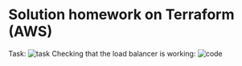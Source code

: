 # Solution homework on Terraform (AWS)
Task:
<img src="https://drive.google.com/uc?export=download&id=1O0RHhI-DueDI9O4P0GwGhUtfejBpmV9y" alt="task">
Checking that the load balancer is working:
<img src="https://drive.google.com/uc?export=download&id=1ZhBYr5hsRFegB-k36Ir1C9wZbtHBCzun" alt="code">
